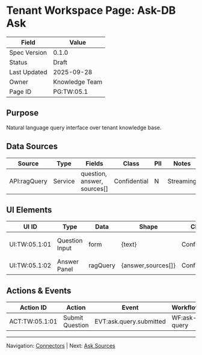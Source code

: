 # Tenant Workspace Page: Ask-DB Ask

| Field | Value |
|-------|-------|
| Spec Version | 0.1.0 |
| Status | Draft |
| Last Updated | 2025-09-28 |
| Owner | Knowledge Team |
| Page ID | PG:TW:05.1 |

## Purpose

Natural language query interface over tenant knowledge base.

## Data Sources

| Source | Type | Fields | Class | PII | Notes |
|--------|------|--------|-------|-----|-------|
| API:ragQuery | Service | question, answer, sources[] | Confidential | N | Streaming |

## UI Elements

| UI ID | Type | Data | Shape | Class | PII | Notes |
|-------|------|------|-------|-------|-----|-------|
| UI:TW:05.1:01 | Question Input | form | {text} | Confidential | N | 512 char max |
| UI:TW:05.1:02 | Answer Panel | ragQuery | {answer,sources[]} | Confidential | N | Source chips |

## Actions & Events

| Action ID | Action | Event | Workflow |
|-----------|--------|-------|----------|
| ACT:TW:05.1:01 | Submit Question | EVT:ask.query.submitted | WF:ask-query |

---
Navigation: [Connectors](tw_pg_04_1_connectors.md) | Next: [Ask Sources](tw_pg_05_2_ask_sources.md)
